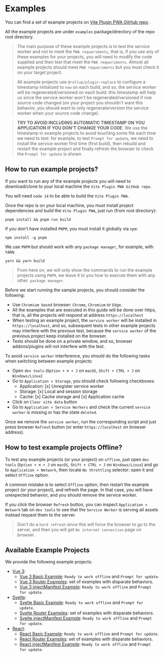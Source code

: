 # Examples

You can find a set of example projects on [Vite Plugin PWA GitHub repo](https://github.com/antfu/vite-plugin-pwa/tree/master/examples) <outbound-link />.

All the example projects are under `examples` package/directory of the repo root directory.

> The main purpose of these example projects is to test the service worker and not to meet the `PWA requeriments`, 
that is, if you use any of these examples for your projects, you will need to modify the code supplied and then test 
that meet the `PWA requeriments`. Almost all example projects should meet `PWA requeriments` but you must check it on 
your target project.

> All example projects use `@rollup/plugin-replace` to configure a timestamp initialized to `now` on each build, and so,
the service worker will be regenerated/versioned on each build: this timestamp will help us since the service worker 
won't be regenerated/versioned if noe source code changed (on your project you shouldn't want this behavior, 
you should want to only regenerate/version the service worker when your source code change).

> **TRY TO AVOID INCLUDING AUTOMATIC TIMESTAMP ON YOU APPLICATION IF YOU DON'T CHANGE YOUR CODE**. 
We use the timestamp in example projects to avoid touching some file each time we need to test: for example, to test 
`Prompt for update`, we need to install the service worker first time (first build), then rebuild and restart the 
example project and finally refresh the browser to check the `Prompt for update` is shown.

## How to run example projects?

If you want to run any of the example projects you will need to download/clone to your local machine the 
`Vite Plugin PWA GitHub repo`.

You will need `node 14` to be able to build the `Vite Plugin PWA`.

Once the repo is on your local machine, you must install project dependencies and build the `Vite Plugin PWA`, 
just run (from root directory):
```shell
pnpm install && pnpm run build
```

If you don't have installed `PNPM`, you must install it globally via `npm`:
```shell
npm install -g pnpm
```

We use `PNPM` but should work with any `package manager`, for example, with `YARN`:
```shell
yarn && yarn build
```

> From here on, we will only show the commands to run the example projects using `PNPM`, we leave it to you how to 
execute them with any other` package manager`.

Before we start running the sample projects, you should consider the following:
- Use `Chromium based` browser: `Chrome`, `Chromium` or `Edge`.
- All the examples that are executed in this guide will be done over https, that is, all the projects will respond 
at address `https://localhost`
- When testing an example project, the `service worker` will be installed in `https://localhost`, and so, subsequent 
tests in other example projects may interfere with the previous test, because the `service worker` of the previous 
project keep installed on the browser.
- Tests should be done on a private window, and so, browser addons/plugins will not interfere with the test.

To avoid `service worker` interference, you should do the following tasks when switching between example projects:
- Open `dev tools` (`Option + ⌘ + J` on `macOS`, `Shift + CTRL + J` on `Windows/Linux`)
- Go to `Application > Storage`, you should check following checkboxes:
  - Application: [x] Unregister service worker
  - Storage: [x] Local and session storage
  - Cache: [x] Cache storage and [x] Application cache
- Click on `Clear site data` button
- Go to `Application > Service Workers` and check the current `service worker` is missing or has the state `deleted`.

Once we remove the `service worker`, run the corresponding script and just press browser `Refresh` button (or enter
`https://localhost` on browser address).

## How to test example projects Offline?

To test any example projects (or your project) on `offline`, just open `dev tools` (`Option + ⌘ + J` on `macOS`, 
`Shift + CTRL + J` on  `Windows/Linux`) and go to `Application > Network`, then locate `No throttling` selector: open 
it and select `Offline` option.

A common mistake is to select `Offline` option, then restart the example project (or your project), and refresh the 
page. In that case, you will have unexpected behavior, and you should remove the service worker.

If you click the browser `Refresh` button, you can inspect `Application > Network` tab on `dev tools` to see that
the `Service Worker` is serving all assets instead request them to the server.

> Don't do a `hard refresh` since this will force the browser to go to the server, and then you will get 
`No internet connection` page on browser.

## Available Example Projects

We provide the following example projects:
- [Vue 3](/examples/vue.html):
    - [Vue 3 Basic Example](/examples/vue.html#basic): `Ready to work offline` and `Prompt for update`.
    - [Vue 3 Router Examples](/examples/vue.html#router): set of examples with disparate behaviors.
    - [Vue 3 injectManifest Example](/examples/vue.html#injectmanifest): `Ready to work offline` and `Prompt for update`.
- [Svelte](/examples/svelte.html):
    - [Svelte Basic Example](/examples/svelte.html#basic): `Ready to work offline` and `Prompt for update`.
    - [Svelte Router Examples](/examples/svelte.html#router): set of examples with disparate behaviors.
    - [Svelte injectManifest Example](/examples/svelte.html#injectmanifest): `Ready to work offline` and `Prompt for update`.
- [React](/examples/react.html):
    - [React Basic Example](/examples/react.html#basic): `Ready to work offline` and `Prompt for update`.
    - [React Router Examples](/examples/react.html#router): set of examples with disparate behaviors.
    - [React injectManifest Example](/examples/react.html#injectmanifest): `Ready to work offline` and `Prompt for update`.

